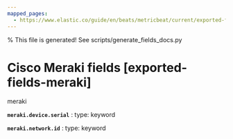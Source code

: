 ```yaml
---
mapped_pages:
  - https://www.elastic.co/guide/en/beats/metricbeat/current/exported-fields-meraki.html
---
```


% This file is generated! See scripts/generate_fields_docs.py

# Cisco Meraki fields [exported-fields-meraki]

meraki

**`meraki.device.serial`**
:   type: keyword


**`meraki.network.id`**
:   type: keyword


